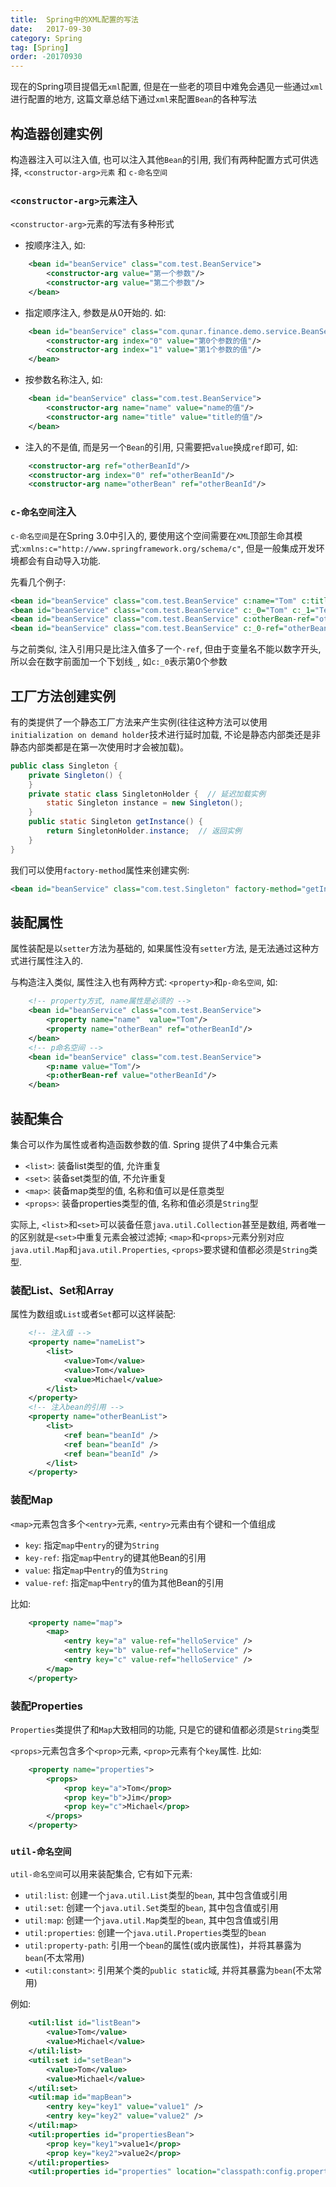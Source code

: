 ```yaml
---
title:  Spring中的XML配置的写法
date:   2017-09-30
category: Spring
tag: [Spring]
order: -20170930
---
```


现在的Spring项目提倡无`xml`配置, 但是在一些老的项目中难免会遇见一些通过`xml`进行配置的地方, 这篇文章总结下通过`xml`来配置`Bean`的各种写法

## 构造器创建实例
构造器注入可以注入值, 也可以注入其他`Bean`的引用, 我们有两种配置方式可供选择, `<constructor-arg>元素` 和 `c-命名空间`

### `<constructor-arg>元素`注入
`<constructor-arg>`元素的写法有多种形式

* 按顺序注入, 如:

```xml
    <bean id="beanService" class="com.test.BeanService">
        <constructor-arg value="第一个参数"/>
        <constructor-arg value="第二个参数"/>
    </bean>
```

* 指定顺序注入, 参数是从0开始的. 如:

```xml
    <bean id="beanService" class="com.qunar.finance.demo.service.BeanService">
        <constructor-arg index="0" value="第0个参数的值"/>
        <constructor-arg index="1" value="第1个参数的值"/>
    </bean>
```

* 按参数名称注入, 如:

```xml
    <bean id="beanService" class="com.test.BeanService">
        <constructor-arg name="name" value="name的值"/>
        <constructor-arg name="title" value="title的值"/>
    </bean>
```

* 注入的不是值, 而是另一个`Bean`的引用, 只需要把`value`换成`ref`即可, 如:

```xml
    <constructor-arg ref="otherBeanId"/>
    <constructor-arg index="0" ref="otherBeanId"/>
    <constructor-arg name="otherBean" ref="otherBeanId"/>
```

### `c-命名空间`注入
`c-命名空间`是在Spring 3.0中引入的, 要使用这个空间需要在`XML`顶部生命其模式:`xmlns:c="http://www.springframework.org/schema/c"`, 但是一般集成开发环境都会有自动导入功能.

先看几个例子:

```xml
<bean id="beanService" class="com.test.BeanService" c:name="Tom" c:title="TestTitle" />
<bean id="beanService" class="com.test.BeanService" c:_0="Tom" c:_1="TestTitle" />
<bean id="beanService" class="com.test.BeanService" c:otherBean-ref="otherBeanId" />
<bean id="beanService" class="com.test.BeanService" c:_0-ref="otherBeanId" />
```

与之前类似, 注入引用只是比注入值多了一个`-ref`, 但由于变量名不能以数字开头, 所以会在数字前面加一个下划线`_`, 如`c:_0`表示第0个参数

## 工厂方法创建实例
有的类提供了一个静态工厂方法来产生实例(往往这种方法可以使用`initialization on demand holder`技术进行延时加载, 不论是静态内部类还是非静态内部类都是在第一次使用时才会被加载)。

```java
public class Singleton {
    private Singleton() {
    }
    private static class SingletonHolder {  // 延迟加载实例
        static Singleton instance = new Singleton();
    }
    public static Singleton getInstance() {
        return SingletonHolder.instance;  // 返回实例
    }
}
```

我们可以使用`factory-method`属性来创建实例:

```xml
<bean id="beanService" class="com.test.Singleton" factory-method="getInstance" />
```

## 装配属性
属性装配是以`setter`方法为基础的, 如果属性没有`setter`方法, 是无法通过这种方式进行属性注入的.

与构造注入类似, 属性注入也有两种方式: `<property>`和`p-命名空间`, 如:

```xml
    <!-- property方式, name属性是必须的 -->
    <bean id="beanService" class="com.test.BeanService">
        <property name="name"  value="Tom"/>
        <property name="otherBean" ref="otherBeanId"/>
    </bean>
    <!-- p命名空间 -->
    <bean id="beanService" class="com.test.BeanService">
        <p:name value="Tom"/>
        <p:otherBean-ref value="otherBeanId"/>
    </bean>
```

## 装配集合
集合可以作为属性或者构造函数参数的值. Spring 提供了4中集合元素

* `<list>`: 装备list类型的值, 允许重复
* `<set>`: 装备set类型的值, 不允许重复
* `<map>`: 装备map类型的值, 名称和值可以是任意类型
* `<props>`: 装备properties类型的值, 名称和值必须是`String`型

实际上, `<list>`和`<set>`可以装备任意`java.util.Collection`甚至是数组, 两者唯一的区别就是`<set>`中重复元素会被过滤掉; `<map>`和`<props>`元素分别对应`java.util.Map`和`java.util.Properties`, `<props>`要求键和值都必须是`String`类型.

### 装配List、Set和Array
属性为数组或`List`或者`Set`都可以这样装配:

```xml
    <!-- 注入值 -->
    <property name="nameList">
        <list>
            <value>Tom</value>
            <value>Tom</value>
            <value>Michael</value>
        </list>
    </property>
    <!-- 注入bean的引用 -->
    <property name="otherBeanList">
        <list>
            <ref bean="beanId" />
            <ref bean="beanId" />
            <ref bean="beanId" />
        </list>
    </property>
```

### 装配Map

`<map>`元素包含多个`<entry>`元素, `<entry>`元素由有个键和一个值组成

* `key`: 指定`map`中`entry`的键为`String`
* `key-ref`: 指定`map`中`entry`的键其他Bean的引用
* `value`: 指定`map`中`entry`的值为`String`
* `value-ref`: 指定`map`中`entry`的值为其他Bean的引用

比如:

```xml
    <property name="map">
        <map>
            <entry key="a" value-ref="helloService" />
            <entry key="b" value-ref="helloService" />
            <entry key="c" value-ref="helloService" />
        </map>
    </property>
```

### 装配Properties
`Properties`类提供了和`Map`大致相同的功能, 只是它的键和值都必须是`String`类型

`<props>`元素包含多个`<prop>`元素, `<prop>`元素有个`key`属性. 比如:

```xml
    <property name="properties">
        <props>
            <prop key="a">Tom</prop>
            <prop key="b">Jim</prop>
            <prop key="c">Michael</prop>
        </props>
    </property>
```

### `util-命名空间`
`util-命名空间`可以用来装配集合,  它有如下元素:

* `util:list`: 创建一个`java.util.List`类型的`bean`, 其中包含值或引用
* `util:set`: 创建一个`java.util.Set`类型的`bean`, 其中包含值或引用
* `util:map`: 创建一个`java.util.Map`类型的`bean`, 其中包含值或引用
* `util:properties`: 创建一个`java.util.Properties`类型的`bean`
* `util:property-path`: 引用一个`bean`的属性(或内嵌属性)，并将其暴露为`bean`(不太常用)
* `<util:constant>`: 引用某个类的`public static`域, 并将其暴露为`bean`(不太常用)

例如:

```xml
    <util:list id="listBean">
        <value>Tom</value>
        <value>Michael</value>
    </util:list>
    <util:set id="setBean">
        <value>Tom</value>
        <value>Michael</value>
    </util:set>
    <util:map id="mapBean">
        <entry key="key1" value="value1" />
        <entry key="key2" value="value2" />
    </util:map>
    <util:properties id="propertiesBean">
        <prop key="key1">value1</prop>
        <prop key="key2">value2</prop>
    </util:properties>
    <util:properties id="properties" location="classpath:config.properties" />
```
